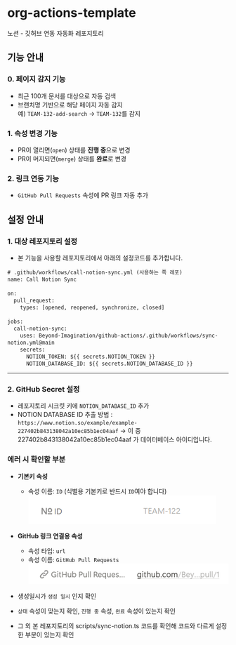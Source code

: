 # org-actions-template  
노션 - 깃허브 연동 자동화 레포지토리

## 기능 안내
### 0. 페이지 감지 기능
- 최근 100개 문서를 대상으로 자동 검색
- 브랜치명 기반으로 해당 페이지 자동 감지  
  예) `TEAM-132-add-search` → `TEAM-132`를 감지

### 1. 속성 변경 기능
- PR이 열리면(`open`) 상태를 **진행 중**으로 변경
- PR이 머지되면(`merge`) 상태를 **완료**로 변경

### 2. 링크 연동 기능
- `GitHub Pull Requests` 속성에 PR 링크 자동 추가

## 설정 안내

### 1.  대상 레포지토리 설정
- 본 기능을 사용할 레포지토리에서 아래의 설정코드를 추가합니다.

```
# .github/workflows/call-notion-sync.yml (사용하는 쪽 레포)
name: Call Notion Sync

on:
  pull_request:
    types: [opened, reopened, synchronize, closed]

jobs:
  call-notion-sync:
    uses: Beyond-Imagination/github-actions/.github/workflows/sync-notion.yml@main
    secrets:
      NOTION_TOKEN: ${{ secrets.NOTION_TOKEN }}
      NOTION_DATABASE_ID: ${{ secrets.NOTION_DATABASE_ID }}
```

---

### 2. GitHub Secret 설정  
- 레포지토리 시크릿 키에 `NOTION_DATABASE_ID` 추가
- NOTION DATABASE ID 추출 방법 : `https://www.notion.so/example/example-227402b843138042a10ec85b1ec04aaf`
→ 이 중 227402b843138042a10ec85b1ec04aaf 가 데이터베이스 아이디입니다.


### 에러 시 확인할 부분
- **기본키 속성**  
  - 속성 이름: `ID` (식별용 기본키로 반드시 `ID`여야 합니다)  
  ![기본키](assets/id.png)  

- **GitHub 링크 연결용 속성**  
  - 속성 타입: `url`  
  - 속성 이름: `GitHub Pull Requests`  
  ![GitHub Pull Requests 속성 예시](assets/github_pr.png)  

- 생성일시가 `생성 일시` 인지 확인
- `상태` 속성이 맞는지 확인, `진행 중` 속성, `완료` 속성이 있는지 확인
- 그 외 본 레포지토리의 scripts/sync-notion.ts 코드를 확인해 코드와 다르게 설정한 부분이 있는지 확인
